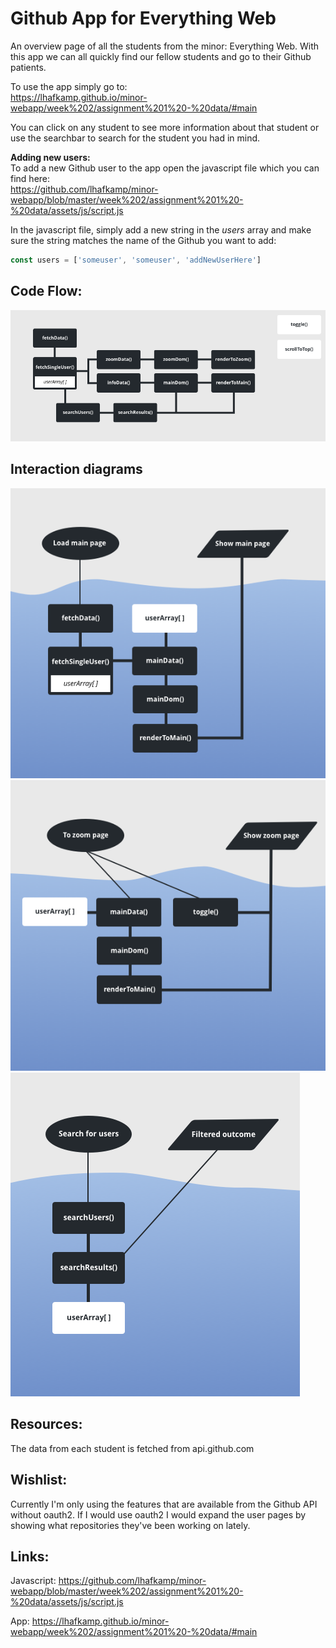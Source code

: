 # Github App for Everything Web
An overview page of all the students from the minor: Everything Web. With this app we can all quickly find our fellow students and go to their Github patients.

To use the app simply go to:<br>
https://lhafkamp.github.io/minor-webapp/week%202/assignment%201%20-%20data/#main

You can click on any student to see more information about that student or use the searchbar to search for the student you had in mind.

**Adding new users:**<br>
To add a new Github user to the app open the javascript file which you can find here:<br>
https://github.com/lhafkamp/minor-webapp/blob/master/week%202/assignment%201%20-%20data/assets/js/script.js

In the javascript file, simply add a new string in the *users* array and make sure the string matches the name of the Github you want to add:
```javascript
const users = ['someuser', 'someuser', 'addNewUserHere']
```

## Code Flow:
<img src="week 2/assignment 1 - data/assets/images/diagram.png"></img>

## Interaction diagrams
<img src="week 2/assignment 1 - data/assets/images/main.png"></img>
<img src="week 2/assignment 1 - data/assets/images/zoom.png"></img>
<img src="week 2/assignment 1 - data/assets/images/searchfunction.png"></img>

## Resources:
The data from each student is fetched from api.github.com

## Wishlist:
Currently I'm only using the features that are available from the Github API without oauth2. If I would use oauth2 I would expand the user pages by showing what repositories they've been working on lately.

## Links:
Javascript:
https://github.com/lhafkamp/minor-webapp/blob/master/week%202/assignment%201%20-%20data/assets/js/script.js

App:
https://lhafkamp.github.io/minor-webapp/week%202/assignment%201%20-%20data/#main